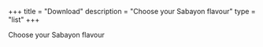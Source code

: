 +++
title = "Download"
description = "Choose your Sabayon flavour"
type = "list"
+++

Choose your Sabayon flavour
